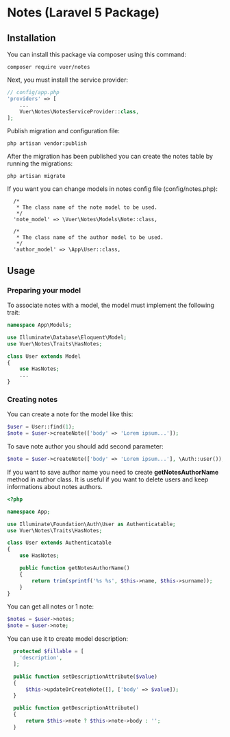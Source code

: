 # Notes (Laravel 5 Package)

## Installation

You can install this package via composer using this command:
  
```
composer require vuer/notes
```

Next, you must install the service provider:

``` php
// config/app.php
'providers' => [
    ...
    Vuer\Notes\NotesServiceProvider::class,
];
```

Publish migration and configuration file:

```
php artisan vendor:publish
```

After the migration has been published you can create the notes table by running the migrations:
```
php artisan migrate
```

If you want you can change models in notes config file (config/notes.php):
```
  /*
   * The class name of the note model to be used.
   */
  'note_model' => \Vuer\Notes\Models\Note::class,

  /*
   * The class name of the author model to be used.
   */
  'author_model' => \App\User::class,
```

## Usage
### Preparing your model

To associate notes with a model, the model must implement the following trait:
``` php
namespace App\Models;

use Illuminate\Database\Eloquent\Model;
use Vuer\Notes\Traits\HasNotes;

class User extends Model
{
    use HasNotes;
    ...
}
```

### Creating notes
You can create a note for the model like this:
``` php
$user = User::find(1);
$note = $user->createNote(['body' => 'Lorem ipsum...']);
```
To save note author you should add second parameter:
``` php
$note = $user->createNote(['body' => 'Lorem ipsum...'], \Auth::user());
```
If you want to save author name you need to create **getNotesAuthorName** method in author class. It is useful if you want to delete users and keep informations about notes authors.
``` php
<?php

namespace App;

use Illuminate\Foundation\Auth\User as Authenticatable;
use Vuer\Notes\Traits\HasNotes;

class User extends Authenticatable
{
    use HasNotes;

    public function getNotesAuthorName()
    {
        return trim(sprintf('%s %s', $this->name, $this->surname));
    }
}
```
You can get all notes or 1 note:
``` php
$notes = $user->notes;
$note = $user->note;
```
You can use it to create model description:
``` php
  protected $fillable = [
    'description',
  ];

  public function setDescriptionAttribute($value)
  {
      $this->updateOrCreateNote([], ['body' => $value]);
  }

  public function getDescriptionAttribute()
  {
      return $this->note ? $this->note->body : '';
  }
```
